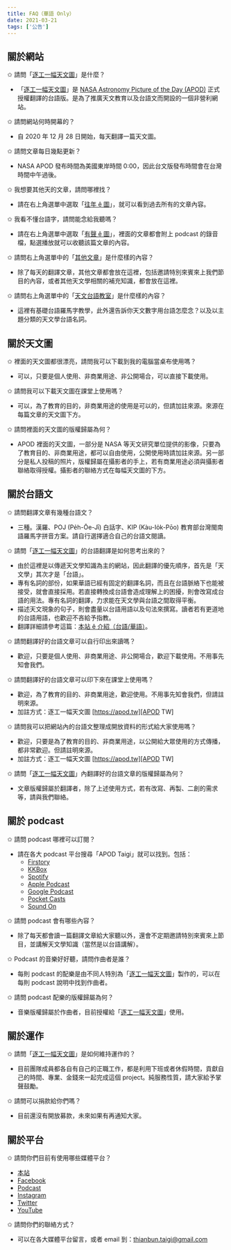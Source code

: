 ```yaml
---
title: FAQ（華語 Only）
date: 2021-03-21
tags: ['公告']
---
```


## 關於網站

✩ 請問「[逐工一幅天文圖][APOD TW]」是什麼？

- 「[逐工一幅天文圖][APOD TW]」是 [NASA Astronomy Picture of the Day (APOD)][APOD] 正式授權翻譯的台語版。是為了推廣天文教育以及台語文而開設的一個非營利網站。

✩ 請問網站何時開幕的？

- 自 2020 年 12 月 28 日開始，每天翻譯一篇天文圖。

✩ 請問文章每日幾點更新？

- NASA APOD 發布時間為美國東岸時間 0:00，因此台文版發布時間會在台灣時間中午過後。

✩ 我想要其他天的文章，請問哪裡找？

- 請在右上角選單中選取「[往年 ê 圖][voice]」，就可以看到過去所有的文章內容。

✩ 我看不懂台語字，請問能念給我聽嗎？

- 請在右上角選單中選取「[有聲 ê 圖][voice]」，裡面的文章都會附上 podcast 的錄音檔，點選播放就可以收聽該篇文章的內容。

✩ 請問右上角選單中的「[其他文章][bonus]」是什麼樣的內容？

- 除了每天的翻譯文章，其他文章都會放在這裡，包括邀請特別來賓來上我們節目的內容，或者其他天文學相關的補充知識，都會放在這裡。

✩ 請問右上角選單中的「[天文台語教室][lecture]」是什麼樣的內容？

- 這裡有基礎台語羅馬字教學，此外還告訴你天文數字用台語怎麼念？以及以主題分類的天文學台語名詞。

## 關於天文圖

✩ 裡面的天文圖都很漂亮，請問我可以下載到我的電腦當桌布使用嗎？

- 可以，只要是個人使用、非商業用途、非公開場合，可以直接下載使用。

✩ 請問我可以下載天文圖在課堂上使用嗎？

- 可以，為了教育的目的，非商業用途的使用是可以的，但請加註來源。來源在每篇文章的天文圖下方。

✩ 請問裡面的天文圖的版權歸屬為何？

- APOD 裡面的天文圖，一部分是 NASA 等天文研究單位提供的影像，只要為了教育目的、非商業用途，都可以自由使用，公開使用時請加註來源。另一部分是私人投稿的照片，版權歸屬在攝影者的手上，若有商業用途必須與攝影者聯絡取得授權。攝影者的聯絡方式在每幅天文圖的下方。

## 關於台語文

✩ 請問翻譯文章有幾種台語文？

- 三種。漢羅、POJ (Pe̍h-Ōe-Jī) 白話字、KIP (Kàu-Io̍k-Pōo) 教育部台灣閩南語羅馬字拼音方案。請自行選擇適合自己的台語文閱讀。

✩ 請問「[逐工一幅天文圖][APOD TW]」的台語翻譯是如何思考出來的？

- 由於這裡是以傳遞天文學知識為主的網站，因此翻譯的優先順序，首先是「天文學」其次才是「台語」。
- 專有名詞的部份，如果華語已經有固定的翻譯名詞，而且在台語脈絡下也能被接受，就會直接採用。若直接轉換成台語會造成理解上的困擾，則會改寫成台語的用法。專有名詞的翻譯，力求能在天文學與台語之間取得平衡。
- 描述天文現象的句子，則會盡量以台語用語以及句法來撰寫。讀者若有更道地的台語用語，也歡迎不吝給予指教。
- 翻譯詳細請參考這篇：[本站 ê 介紹（台語/華語）][about]。

✩ 請問翻譯好的台語文章可以自行印出來讀嗎？

- 歡迎，只要是個人使用、非商業用途、非公開場合，歡迎下載使用。不用事先知會我們。

✩ 請問翻譯好的台語文章可以印下來在課堂上使用嗎？

- 歡迎，為了教育的目的、非商業用途，歡迎使用。不用事先知會我們，但請註明來源。
- 加註方式：逐工一幅天文圖 [https://apod.tw][APOD TW]

✩ 請問我可以把網站內的台語文整理成開放資料的形式給大家使用嗎？

- 歡迎，只要是為了教育的目的、非商業用途，以公開給大眾使用的方式傳播，都非常歡迎。但請註明來源。
- 加註方式：逐工一幅天文圖 [https://apod.tw][APOD TW]

✩ 請問「[逐工一幅天文圖][APOD TW]」內翻譯好的台語文章的版權歸屬為何？

- 文章版權歸屬於翻譯者，除了上述使用方式，若有改寫、再製、二創的需求等，請與我們聯絡。



## 關於 podcast

✩ 請問 podcast 哪裡可以訂閱？

- 請在各大 podcast 平台搜尋「APOD Taigi」就可以找到。包括：
  - [Firstory][Firstory]
  - [KKBox][KKBox]
  - [Spotify][Spotify]
  - [Apple Podcast][Apple Podcast]
  - [Google Podcast][Google Podcast]
  - [Pocket Casts][Pocket Casts]
  - [Sound On][Sound On]

✩ 請問 podcast 會有哪些內容？

- 除了每天都會讀一篇翻譯文章給大家聽以外，還會不定期邀請特別來賓來上節目，並講解天文學知識（當然是以台語講解）。

✩ Podcast 的音樂好好聽，請問作曲者是誰？

- 每則 podcast 的配樂是由不同人特別為「[逐工一幅天文圖][APOD TW]」製作的，可以在每則 podcast 說明中找到作曲者。

✩ 請問 podcast 配樂的版權歸屬為何？

- 音樂版權歸屬於作曲者，目前授權給「[逐工一幅天文圖][APOD TW]」使用。




## 關於運作

✩ 請問「[逐工一幅天文圖][APOD TW]」是如何維持運作的？

- 目前團隊成員都各自有自己的正職工作，都是利用下班或者休假時間，貢獻自己的時間、專業、金錢來一起完成這個 project。純服務性質，請大家給予掌聲鼓勵。

✩ 請問可以捐款給你們嗎？

- 目前還沒有開放募款，未來如果有再通知大家。



## 關於平台

✩ 請問你們目前有使用哪些媒體平台？

- [本站](https://apod.tw/)
- [Facebook](https://www.facebook.com/APOD.Taigi)
- [Podcast](https://apod-taigi.firstory.io/)
- [Instagram](https://www.instagram.com/apod_taigi/)
- [Twitter](https://twitter.com/ApodTaigi)
- [YouTube](https://www.youtube.com/channel/UCYVba_DGrS093Oy4hnP28SQ)

✩ 請問你們的聯絡方式？

- 可以在各大媒體平台留言，或者 email 到：[thianbun.taigi@gmail.com][email]

[APOD TW]: https://apod.tw/
[APOD]: https://apod.nasa.gov/apod/lib/about_apod.html
[about]: https://apod.tw/about/
[voice]: https://apod.tw/categories/podcast/
[bonus]: https://apod.tw/bonus/
[lecture]: https://apod.tw/lecture/
[podcast]: https://apod-taigi.firstory.io/
[facebook]: https://www.facebook.com/APOD.Taigi
[instagram]: https://www.instagram.com/apod_taigi/
[twitter]: https://twitter.com/ApodTaigi
[email]: mailto:thianbun.taigi@gmail.com
[Firstory]: https://apod-taigi.firstory.io/
[KKBox]: https://podcast.kkbox.com/channel/4qStKnADCn0NiFPMVA
[Spotify]: https://open.spotify.com/show/2HPCBScM4aJfij0X8C2v0B
[Apple Podcast]: https://podcasts.apple.com/podcast/id1552530873
[Google Podcast]: https://podcasts.google.com/search/apod%20taigi
[Pocket Casts]: https://pca.st/65pw2m2k
[Sound On]: https://player.soundon.fm/p/742eaad8-f792-4de9-81c8-876610b545a8
